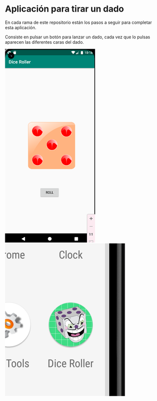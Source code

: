 # Aplicación para tirar un dado

En cada rama de este repositorio están los pasos a seguir para completar esta aplicación.

Consiste en pulsar un botón para lanzar un dado, cada vez que lo pulsas aparecen las diferentes caras del dado.

![ScreenShot1](screenshots/dice.png) ![Icono](screenshots/icono.png)
